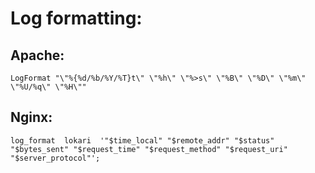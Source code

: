 # Log formatting:
## Apache:
```
LogFormat "\"%{%d/%b/%Y/%T}t\" \"%h\" \"%>s\" \"%B\" \"%D\" \"%m\" \"%U/%q\" \"%H\""
```
## Nginx:
```
log_format	lokari	'"$time_local" "$remote_addr" "$status" "$bytes_sent" "$request_time" "$request_method" "$request_uri" "$server_protocol"';
```